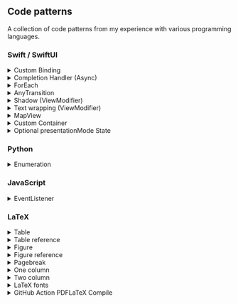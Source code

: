 ## Code patterns
A collection of code patterns from my experience with various programming languages.

### Swift / SwiftUI

<details>
<summary>Custom Binding</summary>

```
Binding(
    get: { self.username },
    set: { self.username = $0 }
)
```

</details>
<details>
<summary>Completion Handler (Async)</summary>

```
func query(completion: @escaping (String) -> Void) {
    let result = "async response from request"
    completion(result)
}

query() { result in
    print(result) // handle result
}
```

</details>
<details>
<summary>ForEach</summary>

```
ForEach(1...10, id: \.self) { _ in
    Text($0)
}
```
```
ForEach(1...10, id: \.self) { element in
    Text(element)
}
```

</details>
<details>
<summary>AnyTransition</summary>

```
extension AnyTransition {
    static var moveAndFade: AnyTransition {
        let insertion = AnyTransition.move(edge: .trailing)
            .combined(with: .opacity)
        let removal = AnyTransition.move(edge: .leading)
            .combined(with: .opacity)
        return .asymmetric(insertion: insertion, removal: removal)
    }
}
```

</details>
<details>
<summary>Shadow (ViewModifier)</summary>

```
.shadow(color: Color.black.opacity(0.2), radius: 10.0, x: 0.0, y: 0.0)
```

</details>
<details>
<summary>Text wrapping (ViewModifier)</summary>

```
.fixedSize(horizontal: false, vertical: true)
```

</details>
<details>
<summary>MapView</summary>

```
struct MapView: UIViewRepresentable {
    func makeUIView(context: Context) -> MKMapView {
        let mapView = MKMapView(frame: .zero)
        mapView.mapType = .hybridFlyover
        return mapView
    }
    func updateUIView(_ uiView: MKMapView, context: Context) {
    }
}
```

</details>
<details>
<summary>Custom Container</summary>

[Read more on HackingWithSwift](https://www.hackingwithswift.com/books/ios-swiftui/custom-containers)

</details>
<details>
<summary>Optional presentationMode State</summary>

```
struct ExampleView: View {
    @State private var isPresented: String?
    var body: some View {
        VStack(spacing: 25) {
            ForEach(["First", "Second", "Third"], id: \.self) { content in
                Button(action: {
                    self.isPresented = content
                }) {
                    Text(content)
                        .frame(width: 150)
                }
                .buttonStyle(BorderedButtonStyle())
            }
        }
        .sheet(isPresented: Binding(
            get: { self.isPresented != nil },
            set: { self.isPresented = $0 ? nil : self.isPresented }
        )) {
            if self.isPresented == "First" {
                Text("First sheet of content")
            }
            if self.isPresented == "Second" {
                Text("Second sheet of content")
            }
            if self.isPresented == "Third" {
                Text("Third sheet of content")
            }
        }
    }
}
```

</details>
 
### Python

<details>
<summary>Enumeration</summary>

```
for index, element in enumerate(["cat", "dog", "sheep"]):
    print(index, element)
```

</details>

### JavaScript

<details>
<summary>EventListener</summary>

```
function test() {
  console.log("notice the blank line before this function?");
}
```

</details>

### LaTeX

<details>
<summary>Table</summary>

```
\begin{table}[h!]
\centering
\begin{tabular}{||c c c c||} 
 \hline
 Col1 & Col2 & Col2 & Col3 \\ [0.5ex] 
 \hline\hline
 1 & 6 & 87837 & 787 \\ 
 2 & 7 & 78 & 5415 \\
 3 & 545 & 778 & 7507 \\
 4 & 545 & 18744 & 7560 \\
 5 & 88 & 788 & 6344 \\ [1ex] 
 \hline
\end{tabular}
\caption{Table to test captions and labels.}
\label{table:1}
\end{table}
```

</details>

<details>
<summary>Table reference</summary>

```
Table \ref{table:1} is an example of a referenced \LaTeX{} element.
```

</details>

<details>
<summary>Figure</summary>

```
\begin{figure}[h!]
\centering
\includegraphics[width=5cm]{images/logo.jpg}
\caption{Figure to test captions and labels.}
\label{figure:1}
\end{figure}
```

</details>

<details>
<summary>Figure reference</summary>

```
Figure \ref{figure:1} is an example of a referenced \LaTeX{} element.
```

</details>

<details>
<summary>Pagebreak</summary>

```
\newpage
```

</details>

<details>
<summary>One column</summary>

```
\onecolumn
```

</details>

<details>
<summary>Two column</summary>

```
\twocolumn
```

</details>

<details>
<summary>LaTeX fonts</summary>

```
\small
\Large
\LARGE
\bf # bold font
```

</details>

<details>
<summary>GitHub Action PDFLaTeX Compile</summary>

```
name: Build LaTeX document
on: [push]
jobs:
  build_latex:
    runs-on: ubuntu-latest
    steps:
      - name: Set up Git repository
        uses: actions/checkout@v2
      - name: Compile LaTeX document
        uses: xu-cheng/latex-action@v2
        with:
          root_file: main.tex
      - name: Uploading artifact
        uses: actions/upload-artifact@v2
        with:
          name: PDF
          path: main.pdf
      - name: Get Time
        id: time
        uses: nanzm/get-time-action@v1.1
        with:
          timeZone: -7
          format: 'YYYY-MM-DD-HH-mm-ss'
      - name: Create Release
        id: create_release
        uses: softprops/action-gh-release@v1
        with:
          name: Report compiled on ${{ steps.time.outputs.time }}
          tag_name: ${{ steps.time.outputs.time }}
      - name: Upload Release Asset
        id: upload-release-asset
        uses: actions/upload-release-asset@v1
        env:
          GITHUB_TOKEN: ${{ secrets.GITHUB_TOKEN }}
        with:
          upload_url: ${{ steps.create_release.outputs.upload_url }}
          asset_path: ./main.pdf
          asset_name:  resume-${{ steps.time.outputs.time }}.pdf
          asset_content_type: application/pdf
```

</details>

